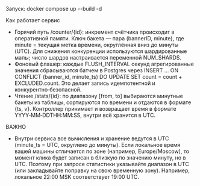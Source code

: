 Запуск:
docker compose up --build -d

Как работает сервис
- Горячий путь /counter/{id}: инкремент счётчика происходит в оперативной памяти. Ключ бакета — пара (bannerID, minute), где minute = текущая метка времени, округлённая вниз до минуты (UTC). Для снижения конкуренции используются шардированные мапы; число шардов настраивается переменной NUM_SHARDS.
- Фоновый флашер: каждые FLUSH_INTERVAL секунд агрегированные значения сбрасываются батчем в Postgres через INSERT ... ON CONFLICT (banner_id, minute_ts) DO UPDATE SET count = count + EXCLUDED.count. Это делает запись идемпотентной и конкурентно‑безопасной.
- Чтение /stats/{id}: по диапазону [from, to] выбираются минутные бакеты из таблицы, сортируются по времени и отдаются в формате {ts, v}. Контроллер принимает и возвращает время в формате YYYY‑MM‑DDTHH:MM:SS, внутри всё хранится в UTC.

ВАЖНО
- Внутри сервиса все вычисления и хранение ведутся в UTC (minute_ts = UTC, округлено до минуты). Если локальное время вашей машины отличается по зоне (например, Europe/Moscow), то момент клика будет записан в близкую по значению минуту, но в UTC. Поэтому при запросе статистики указывайте диапазон в UTC (или закладывайте поправку на свою временную зону). Например, локальное 22:00 MSK соответствует 19:00 UTC.